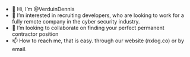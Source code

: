 - 👋 Hi, I’m @VerduinDennis
- 👀 I’m interested in recruiting developers, who are looking to work for a fully remote company in the cyber security industry.
- 💞️ I’m looking to collaborate on finding your perfect permanent contractor position
- 📫 How to reach me, that is easy. through our website (nxlog.co) or by email.

<!---
VerduinDennis/VerduinDennis is a ✨ special ✨ repository because its `README.md` (this file) appears on your GitHub profile.
You can click the Preview link to take a look at your changes.
--->
